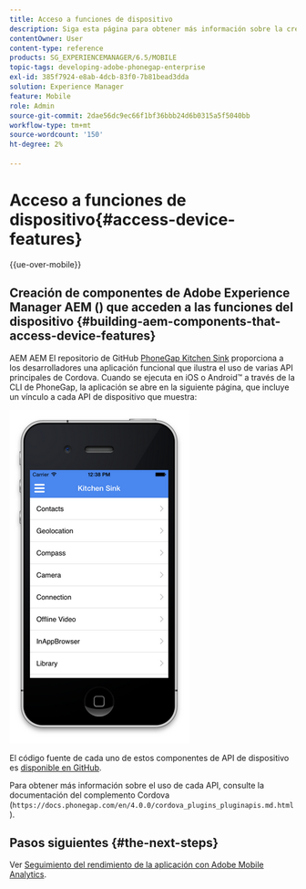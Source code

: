 ```yaml
---
title: Acceso a funciones de dispositivo
description: Siga esta página para obtener más información sobre la creación de componentes de Adobe Experience Manager AEM () que acceden a las funciones de los dispositivos. AEM AEM El repositorio de GitHub del receptor de cocina PhoneGap de la proporciona a los desarrolladores una aplicación funcional que ilustra el uso de varias API principales de Cordova.
contentOwner: User
content-type: reference
products: SG_EXPERIENCEMANAGER/6.5/MOBILE
topic-tags: developing-adobe-phonegap-enterprise
exl-id: 385f7924-e8ab-4dcb-83f0-7b81bead3dda
solution: Experience Manager
feature: Mobile
role: Admin
source-git-commit: 2dae56dc9ec66f1bf36bbb24d6b0315a5f5040bb
workflow-type: tm+mt
source-wordcount: '150'
ht-degree: 2%

---
```


# Acceso a funciones de dispositivo{#access-device-features}

{{ue-over-mobile}}

## Creación de componentes de Adobe Experience Manager AEM () que acceden a las funciones del dispositivo {#building-aem-components-that-access-device-features}

AEM AEM El repositorio de GitHub [PhoneGap Kitchen Sink](https://github.com/blefebvre/aem-phonegap-kitchen-sink) proporciona a los desarrolladores una aplicación funcional que ilustra el uso de varias API principales de Cordova. Cuando se ejecuta en iOS o Android™ a través de la CLI de PhoneGap, la aplicación se abre en la siguiente página, que incluye un vínculo a cada API de dispositivo que muestra:

![chlimage_1-107](assets/chlimage_1-107.png)

El código fuente de cada uno de estos componentes de API de dispositivo es [disponible en GitHub](https://github.com/blefebvre/aem-phonegap-kitchen-sink/tree/master/content/src/main/content/jcr_root/apps/brucelefebvre/kitchen-sink/components).

Para obtener más información sobre el uso de cada API, consulte la documentación del complemento Cordova (`https://docs.phonegap.com/en/4.0.0/cordova_plugins_pluginapis.md.html`).

## Pasos siguientes {#the-next-steps}

Ver [Seguimiento del rendimiento de la aplicación con Adobe Mobile Analytics](/help/mobile/phonegap-intro-to-app-analytics.md).
